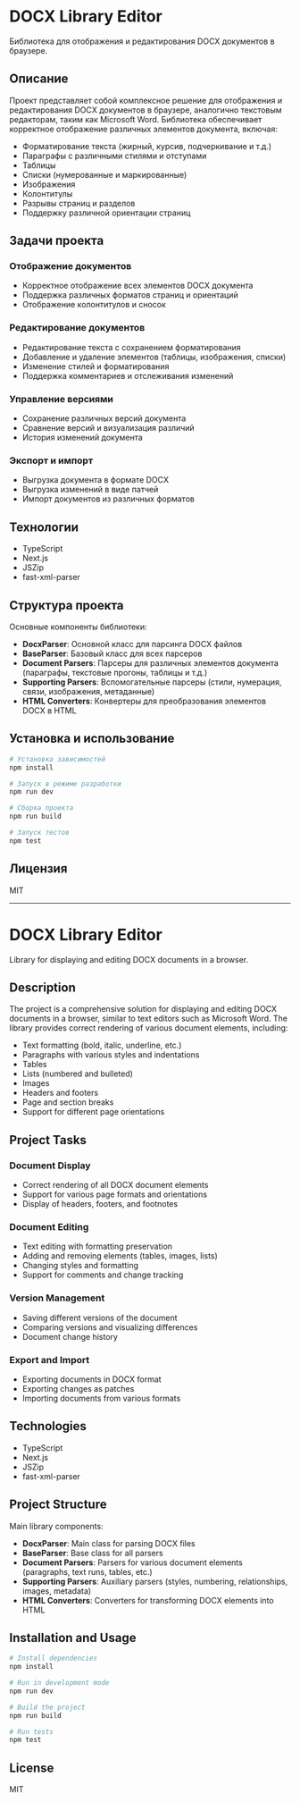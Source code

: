 # DOCX Library Editor

Библиотека для отображения и редактирования DOCX документов в браузере.

## Описание

Проект представляет собой комплексное решение для отображения и редактирования DOCX документов в браузере, аналогично текстовым редакторам, таким как Microsoft Word. Библиотека обеспечивает корректное отображение различных элементов документа, включая:

- Форматирование текста (жирный, курсив, подчеркивание и т.д.)
- Параграфы с различными стилями и отступами
- Таблицы
- Списки (нумерованные и маркированные)
- Изображения
- Колонтитулы
- Разрывы страниц и разделов
- Поддержку различной ориентации страниц

## Задачи проекта

### Отображение документов
- Корректное отображение всех элементов DOCX документа
- Поддержка различных форматов страниц и ориентаций
- Отображение колонтитулов и сносок

### Редактирование документов
- Редактирование текста с сохранением форматирования
- Добавление и удаление элементов (таблицы, изображения, списки)
- Изменение стилей и форматирования
- Поддержка комментариев и отслеживания изменений

### Управление версиями
- Сохранение различных версий документа
- Сравнение версий и визуализация различий
- История изменений документа

### Экспорт и импорт
- Выгрузка документа в формате DOCX
- Выгрузка изменений в виде патчей
- Импорт документов из различных форматов

## Технологии

- TypeScript
- Next.js
- JSZip
- fast-xml-parser

## Структура проекта

Основные компоненты библиотеки:

- **DocxParser**: Основной класс для парсинга DOCX файлов
- **BaseParser**: Базовый класс для всех парсеров
- **Document Parsers**: Парсеры для различных элементов документа (параграфы, текстовые прогоны, таблицы и т.д.)
- **Supporting Parsers**: Вспомогательные парсеры (стили, нумерация, связи, изображения, метаданные)
- **HTML Converters**: Конвертеры для преобразования элементов DOCX в HTML

## Установка и использование

```bash
# Установка зависимостей
npm install

# Запуск в режиме разработки
npm run dev

# Сборка проекта
npm run build

# Запуск тестов
npm test
```

## Лицензия

MIT

---

# DOCX Library Editor

Library for displaying and editing DOCX documents in a browser.

## Description

The project is a comprehensive solution for displaying and editing DOCX documents in a browser, similar to text editors such as Microsoft Word. The library provides correct rendering of various document elements, including:

- Text formatting (bold, italic, underline, etc.)
- Paragraphs with various styles and indentations
- Tables
- Lists (numbered and bulleted)
- Images
- Headers and footers
- Page and section breaks
- Support for different page orientations

## Project Tasks

### Document Display
- Correct rendering of all DOCX document elements
- Support for various page formats and orientations
- Display of headers, footers, and footnotes

### Document Editing
- Text editing with formatting preservation
- Adding and removing elements (tables, images, lists)
- Changing styles and formatting
- Support for comments and change tracking

### Version Management
- Saving different versions of the document
- Comparing versions and visualizing differences
- Document change history

### Export and Import
- Exporting documents in DOCX format
- Exporting changes as patches
- Importing documents from various formats

## Technologies

- TypeScript
- Next.js
- JSZip
- fast-xml-parser

## Project Structure

Main library components:

- **DocxParser**: Main class for parsing DOCX files
- **BaseParser**: Base class for all parsers
- **Document Parsers**: Parsers for various document elements (paragraphs, text runs, tables, etc.)
- **Supporting Parsers**: Auxiliary parsers (styles, numbering, relationships, images, metadata)
- **HTML Converters**: Converters for transforming DOCX elements into HTML

## Installation and Usage

```bash
# Install dependencies
npm install

# Run in development mode
npm run dev

# Build the project
npm run build

# Run tests
npm test
```

## License

MIT
